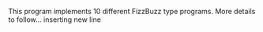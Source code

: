 This program implements 10 different FizzBuzz type programs.
More details to follow...
inserting new line
